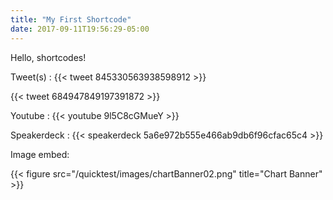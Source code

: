 ```yaml
---
title: "My First Shortcode"
date: 2017-09-11T19:56:29-05:00
---
```


Hello, shortcodes!
<!--more-->

Tweet(s) :
{{< tweet 845330563938598912 >}}

{{< tweet 684947849197391872 >}}

Youtube :
{{< youtube 9l5C8cGMueY >}}


Speakerdeck :
{{< speakerdeck 5a6e972b555e466ab9db6f96cfac65c4 >}}

Image embed:

{{< figure src="/quicktest/images/chartBanner02.png" title="Chart Banner" >}}
